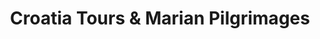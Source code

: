 ---
title: "Croatia Tours & Marian Pilgrimages"
url: /dublin/croatia-tours-and-marian-pilgrimages/
shop: travel agency
---